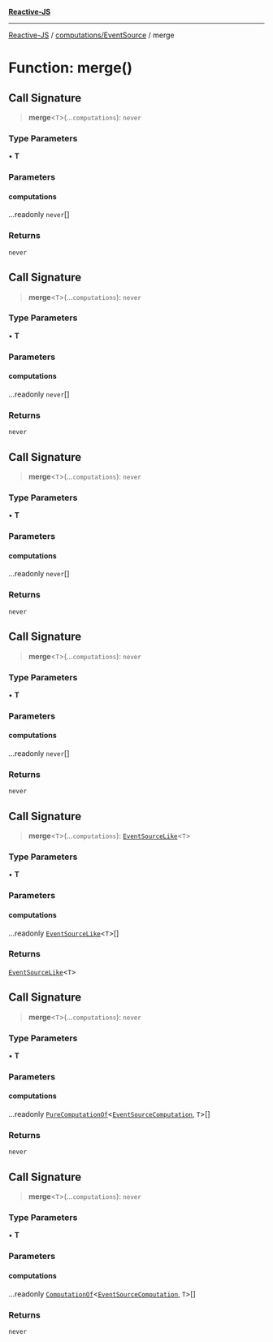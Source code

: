 [**Reactive-JS**](../../../README.md)

***

[Reactive-JS](../../../README.md) / [computations/EventSource](../README.md) / merge

# Function: merge()

## Call Signature

> **merge**\<`T`\>(...`computations`): `never`

### Type Parameters

• **T**

### Parameters

#### computations

...readonly `never`[]

### Returns

`never`

## Call Signature

> **merge**\<`T`\>(...`computations`): `never`

### Type Parameters

• **T**

### Parameters

#### computations

...readonly `never`[]

### Returns

`never`

## Call Signature

> **merge**\<`T`\>(...`computations`): `never`

### Type Parameters

• **T**

### Parameters

#### computations

...readonly `never`[]

### Returns

`never`

## Call Signature

> **merge**\<`T`\>(...`computations`): `never`

### Type Parameters

• **T**

### Parameters

#### computations

...readonly `never`[]

### Returns

`never`

## Call Signature

> **merge**\<`T`\>(...`computations`): [`EventSourceLike`](../../interfaces/EventSourceLike.md)\<`T`\>

### Type Parameters

• **T**

### Parameters

#### computations

...readonly [`EventSourceLike`](../../interfaces/EventSourceLike.md)\<`T`\>[]

### Returns

[`EventSourceLike`](../../interfaces/EventSourceLike.md)\<`T`\>

## Call Signature

> **merge**\<`T`\>(...`computations`): `never`

### Type Parameters

• **T**

### Parameters

#### computations

...readonly [`PureComputationOf`](../../type-aliases/PureComputationOf.md)\<[`EventSourceComputation`](../interfaces/EventSourceComputation.md), `T`\>[]

### Returns

`never`

## Call Signature

> **merge**\<`T`\>(...`computations`): `never`

### Type Parameters

• **T**

### Parameters

#### computations

...readonly [`ComputationOf`](../../type-aliases/ComputationOf.md)\<[`EventSourceComputation`](../interfaces/EventSourceComputation.md), `T`\>[]

### Returns

`never`
